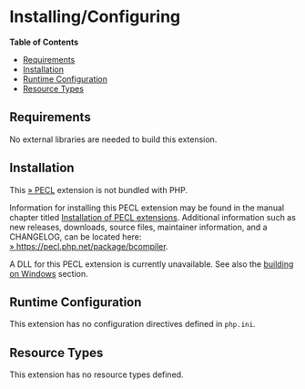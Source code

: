Installing/Configuring
======================

**Table of Contents**

-   [Requirements](/bcompiler/setup.html#Requirements)
-   [Installation](/bcompiler/setup.html#Installation)
-   [Runtime
    Configuration](/bcompiler/setup.html#Runtime%20Configuration)
-   [Resource Types](/bcompiler/setup.html#Resource%20Types)

Requirements
------------

No external libraries are needed to build this extension.

Installation
------------

This <a href="https://pecl.php.net/" class="link external">» PECL</a>
extension is not bundled with PHP.

Information for installing this PECL extension may be found in the
manual chapter titled
<a href="/install/pecl.html" class="link">Installation of PECL extensions</a>.
Additional information such as new releases, downloads, source files,
maintainer information, and a CHANGELOG, can be located here:
<a href="https://pecl.php.net/package/bcompiler" class="link external">» https://pecl.php.net/package/bcompiler</a>.

A DLL for this PECL extension is currently unavailable. See also the
<a href="/install/windows/legacy/index.html#install.windows.legacy.building" class="link">building on Windows</a>
section.

Runtime Configuration
---------------------

This extension has no configuration directives defined in `php.ini`.

Resource Types
--------------

This extension has no resource types defined.
